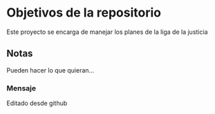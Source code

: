 # Objetivos de la repositorio

Este proyecto se encarga de manejar los planes de la liga de la justicia


## Notas
Pueden hacer lo que quieran...

### Mensaje  
Editado desde github

